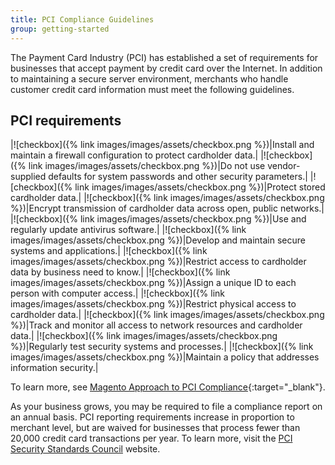 ```yaml
---
title: PCI Compliance Guidelines
group: getting-started
---
```


The Payment Card Industry (PCI) has established a set of requirements for businesses that accept payment by credit card over the Internet. In addition to maintaining a secure server environment, merchants who handle customer credit card information must meet the following guidelines.

## PCI requirements

|![checkbox]({% link images/images/assets/checkbox.png %})|Install and maintain a firewall configuration to protect cardholder data.|
|![checkbox]({% link images/images/assets/checkbox.png %})|Do not use vendor-supplied defaults for system passwords and other security parameters.|
|![checkbox]({% link images/images/assets/checkbox.png %})|Protect stored cardholder data.|
|![checkbox]({% link images/images/assets/checkbox.png %})|Encrypt transmission of cardholder data across open, public networks.|
|![checkbox]({% link images/images/assets/checkbox.png %})|Use and regularly update antivirus software.|
|![checkbox]({% link images/images/assets/checkbox.png %})|Develop and maintain secure systems and applications.|
|![checkbox]({% link images/images/assets/checkbox.png %})|Restrict access to cardholder data by business need to know.|
|![checkbox]({% link images/images/assets/checkbox.png %})|Assign a unique ID to each person with computer access.|
|![checkbox]({% link images/images/assets/checkbox.png %})|Restrict physical access to cardholder data.|
|![checkbox]({% link images/images/assets/checkbox.png %})|Track and monitor all access to network resources and cardholder data.|
|![checkbox]({% link images/images/assets/checkbox.png %})|Regularly test security systems and processes.|
|![checkbox]({% link images/images/assets/checkbox.png %})|Maintain a policy that addresses information security.|

To learn more, see [Magento Approach to PCI Compliance][1]{:target="_blank"}.

As your business grows, you may be required to file a compliance report on an annual basis. PCI reporting requirements increase in proportion to merchant level, but are waived for businesses that process fewer than 20,000 credit card transactions per year. To learn more, visit the [PCI Security Standards Council][2] website.

[1]: https://magento.com/pci-compliance
[2]: https://www.pcisecuritystandards.org/index.php
